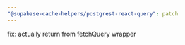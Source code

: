 ```yaml
---
"@supabase-cache-helpers/postgrest-react-query": patch
---
```


fix: actually return from fetchQuery wrapper
